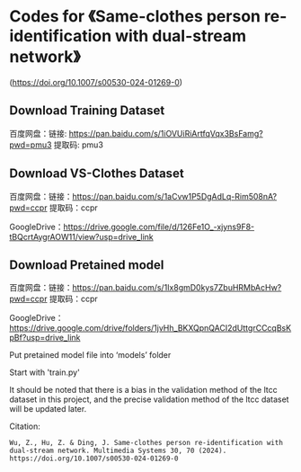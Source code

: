# Codes for 《Same-clothes person re-identification with dual-stream network》
(https://doi.org/10.1007/s00530-024-01269-0)

## Download Training Dataset 
百度网盘：链接: https://pan.baidu.com/s/1iOVUiRiArtfqVqx3BsFamg?pwd=pmu3 提取码: pmu3 

## Download VS-Clothes Dataset 
百度网盘：链接：https://pan.baidu.com/s/1aCvw1P5DgAdLq-Rim508nA?pwd=ccpr 提取码：ccpr 

GoogleDrive：https://drive.google.com/file/d/126Fe1O_-xjyns9F8-tBQcrtAygrAOW11/view?usp=drive_link

## Download Pretained model 
百度网盘：链接：https://pan.baidu.com/s/1Ix8gmD0kys7ZbuHRMbAcHw?pwd=ccpr 提取码：ccpr 

GoogleDrive：https://drive.google.com/drive/folders/1jvHh_BKXQpnQACI2dUttgrCCcqBsKpBf?usp=drive_link

Put pretained model file into ‘models’ folder

Start with 'train.py'

It should be noted that there is a bias in the validation method of the ltcc dataset in this project, and the precise validation method of the ltcc dataset will be updated later.

Citation:

    Wu, Z., Hu, Z. & Ding, J. Same-clothes person re-identification with dual-stream network. Multimedia Systems 30, 70 (2024). https://doi.org/10.1007/s00530-024-01269-0
